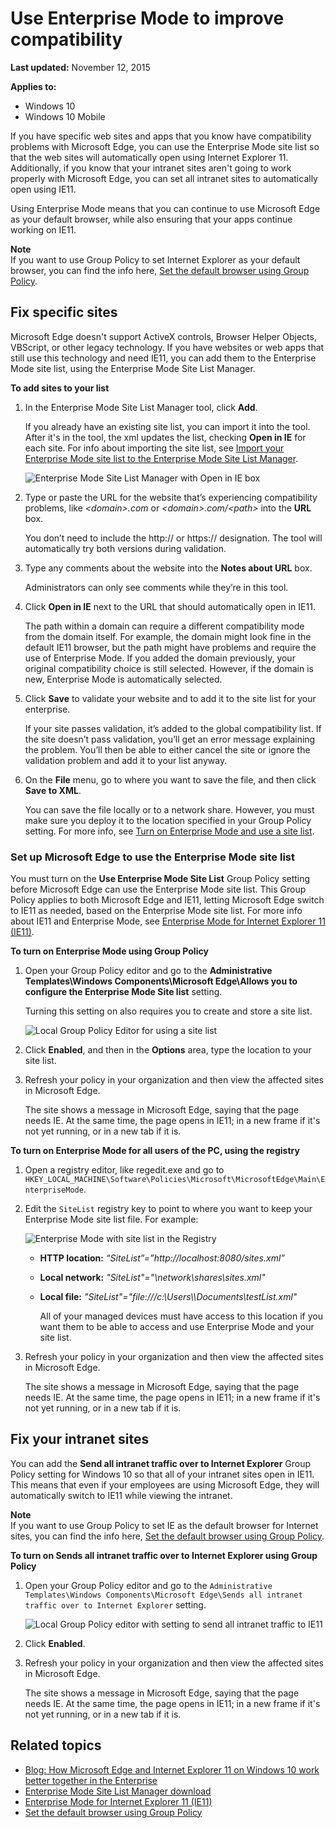 # Use Enterprise Mode to improve compatibility

**Last updated:**
November 12, 2015

**Applies to:**

* Windows 10
* Windows 10 Mobile

If you have specific web sites and apps that you know have compatibility problems with Microsoft Edge, you can use the Enterprise Mode site list so that the web sites will automatically open using Internet Explorer 11. Additionally, if you know that your intranet sites aren't going to work properly with Microsoft Edge, you can set all intranet sites to automatically open using IE11.

Using Enterprise Mode means that you can continue to use Microsoft Edge as your default browser, while also ensuring that your apps continue working on IE11.

**Note**  
If you want to use Group Policy to set Internet Explorer as your default browser, you can find the info here, [Set the default browser using Group Policy]( http://go.microsoft.com/fwlink/?LinkId=620714).


## Fix specific sites
Microsoft Edge doesn't support ActiveX controls, Browser Helper Objects, VBScript, or other legacy technology. If you have websites or web apps that still use this technology and need IE11, you can add them to the Enterprise Mode site list, using the Enterprise Mode Site List Manager.

**To add sites to your list**
1. In the Enterprise Mode Site List Manager tool, click **Add**. <p> 
If you already have an existing site list, you can import it into the tool. After it's in the tool, the xml updates the list, checking **Open in IE** for each site. For info about importing the site list, see [Import your Enterprise Mode site list to the Enterprise Mode Site List Manager](http://go.microsoft.com/fwlink/?LinkId=618322). <p>
![Enterprise Mode Site List Manager with Open in IE box](images/EmIEOpeninIE.png)

2. Type or paste the URL for the website that’s experiencing compatibility problems, like *&lt;domain&gt;.com* or *&lt;domain&gt;.com/&lt;path&gt;* into the **URL** box. <p> 
You don’t need to include the http:// or https:// designation. The tool will automatically try both versions during validation.

3. Type any comments about the website into the **Notes about URL** box. <p>
Administrators can only see comments while they’re in this tool.

4.  Click **Open in IE** next to the URL that should automatically open in IE11. <p>
The path within a domain can require a different compatibility mode from the domain itself. For example, the domain might look fine in the default IE11 browser, but the path might have problems and require the use of Enterprise Mode. If you added the domain previously, your original compatibility choice is still selected. However, if the domain is new, Enterprise Mode is automatically selected.

5. Click **Save** to validate your website and to add it to the site list for your enterprise. <p> 
If your site passes validation, it’s added to the global compatibility list. If the site doesn’t pass validation, you’ll get an error message explaining the problem. You’ll then be able to either cancel the site or ignore the validation problem and add it to your list anyway.

6.  On the **File** menu, go to where you want to save the file, and then click **Save to XML**. <p>
You can save the file locally or to a network share. However, you must make sure you deploy it to the location specified in your Group Policy setting. For more info, see [Turn on Enterprise Mode and use a site list](http://go.microsoft.com/fwlink/?LinkId=618952).

### Set up Microsoft Edge to use the Enterprise Mode site list
You must turn on the **Use Enterprise Mode Site List** Group Policy setting before Microsoft Edge can use the Enterprise Mode site list. This Group Policy applies to both Microsoft Edge and IE11, letting Microsoft Edge switch to IE11 as needed, based on the Enterprise Mode site list. For more info about IE11 and Enterprise Mode, see [Enterprise Mode for Internet Explorer 11 (IE11)](http://go.microsoft.com/fwlink/p/?linkid=618377).

**To turn on Enterprise Mode using Group Policy**

1.  Open your Group Policy editor and go to the **Administrative Templates\Windows Components\Microsoft Edge\Allows you to configure the Enterprise Mode Site list** setting. <p>
Turning this setting on also requires you to create and store a site list. <p>
![Local Group Policy Editor for using a site list](images/Edge_EmIE_GroupPolicySiteList.png)

2. Click **Enabled**, and then in the **Options** area, type the location to your site list.

3. Refresh your policy in your organization and then view the affected sites in Microsoft Edge. <p>
The site shows a message in Microsoft Edge, saying that the page needs IE. At the same time, the page opens in IE11; in a new frame if it's not yet running, or in a new tab if it is.

**To turn on Enterprise Mode for all users of the PC, using the registry**

1. Open a registry editor, like regedit.exe and go to `HKEY_LOCAL_MACHINE\Software\Policies\Microsoft\MicrosoftEdge\Main\EnterpriseMode`.

2. Edit the `SiteList` registry key to point to where you want to keep your Enterprise Mode site list file. For example:

    ![Enterprise Mode with site list in the Registry](images/Edge_EmIE_RegistrySiteList.png)

    * **HTTP location:** *“SiteList”=”http://localhost:8080/sites.xml”*

    * **Local network:** *"SiteList"="\\network\shares\sites.xml"*

    * **Local file:** *"SiteList"="file:///c:\\Users\\<user>\\Documents\\testList.xml"*

        All of your managed devices must have access to this location if you want them to be able to access and use Enterprise Mode and your site list.

3.  Refresh your policy in your organization and then view the affected sites in Microsoft Edge. <p>
The site shows a message in Microsoft Edge, saying that the page needs IE. At the same time, the page opens in IE11; in a new frame if it's not yet running, or in a new tab if it is.

## Fix your intranet sites
You can add the **Send all intranet traffic over to Internet Explorer** Group Policy setting for Windows 10 so that all of your intranet sites open in IE11. This means that even if your employees are using Microsoft Edge, they will automatically switch to IE11 while viewing the intranet.

**Note**  
If you want to use Group Policy to set IE as the default browser for Internet sites, you can find the info here, [Set the default browser using Group Policy]( http://go.microsoft.com/fwlink/?LinkId=620714).

**To turn on Sends all intranet traffic over to Internet Explorer using Group Policy**

1. Open your Group Policy editor and go to the `Administrative Templates\Windows Components\Microsoft Edge\Sends all intranet traffic over to Internet Explorer` setting. <p>
![Local Group Policy editor with setting to send all intranet traffic to IE11](images/SendintranettoIE.png)

2. Click **Enabled**.

3. Refresh your policy in your organization and then view the affected sites in Microsoft Edge. <p>
The site shows a message in Microsoft Edge, saying that the page needs IE. At the same time, the page opens in IE11; in a new frame if it's not yet running, or in a new tab if it is.

## Related topics
* [Blog: How Microsoft Edge and Internet Explorer 11 on Windows 10 work better together in the Enterprise](http://go.microsoft.com/fwlink/?LinkID=624035)
* [Enterprise Mode Site List Manager download](http://go.microsoft.com/fwlink/?LinkId=394378)
* [Enterprise Mode for Internet Explorer 11 (IE11)](http://go.microsoft.com/fwlink/p/?linkid=618377)
* [Set the default browser using Group Policy]( http://go.microsoft.com/fwlink/?LinkId=620714)
 

 





<!--HONumber=Mar16_HO2-->


